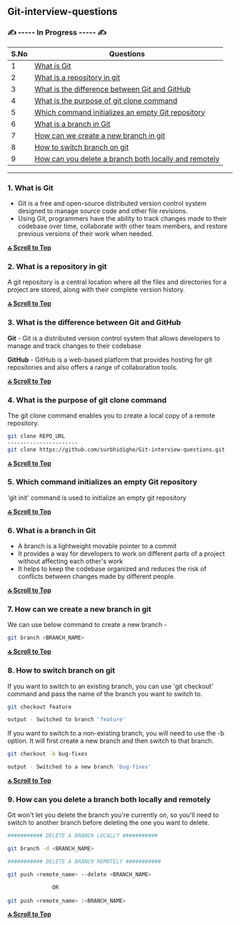 ## Git-interview-questions

### :writing_hand: ----- In Progress ----- :writing_hand:

| S.No  | Questions |
| ------------- | ------------- |
| 1 | [What is Git](#1-what-is-git)  |
| 2 | [What is a repository in git](#2-what-is-a-repository-in-git)  |
| 3 | [What is the difference between Git and GitHub](#3-what-is-the-difference-between-git-and-github)  |
| 4 | [What is the purpose of git clone command](#4-what-is-the-purpose-of-git-clone-command)  |
| 5 | [Which command initializes an empty Git repository](#5-which-command-initializes-an-empty-git-repository)  |
| 6 | [What is a branch in Git](#6-what-is-a-branch-in-git)  |
| 7 | [How can we create a new branch in git](#7-how-can-we-create-a-new-branch-in-git)  |
| 8 | [How to switch branch on git](#8-how-to-switch-branch-on-git)  |
| 9 | [How can you delete a branch both locally and remotely](#9-how-can-you-delete-a-branch-both-locally-and-remotely)  |
---

### 1. What is Git
- Git is a free and open-source distributed version control system designed to manage source code and other file revisions. 
- Using Git, programmers have the ability to track changes made to their codebase over time, collaborate with other team members, and restore previous versions of their work when needed.

**[:top: Scroll to Top](#git-interview-questions)**

### 2. What is a repository in git
A git repository is a central location where all the files and directories for a project are stored, along with their complete version history. 

**[:top: Scroll to Top](#git-interview-questions)**

### 3. What is the difference between Git and GitHub
**Git** - Git is a distributed version control system that allows developers to manage and track changes to their codebase

**GitHub** - GitHub is a web-based platform that provides hosting for git repositories and also offers a range of collaboration tools.

**[:top: Scroll to Top](#git-interview-questions)**

### 4. What is the purpose of git clone command
The git clone command enables you to create a local copy of a remote repository.
```bash
git clone REPO_URL
----------------------
git clone https://github.com/surbhidighe/Git-interview-questions.git
```
**[:top: Scroll to Top](#git-interview-questions)**

### 5. Which command initializes an empty Git repository
'git init' command is used to initialize an empty git repository

**[:top: Scroll to Top](#git-interview-questions)**

### 6. What is a branch in Git
- A branch is a lightweight movable pointer to a commit
- It provides a way for developers to work on different parts of a project without affecting each other's work
- It helps to keep the codebase organized and reduces the risk of conflicts between changes made by different people.

**[:top: Scroll to Top](#git-interview-questions)**

### 7. How can we create a new branch in git
We can use below command to create a new branch - 
```bash
git branch <BRANCH_NAME>
```
**[:top: Scroll to Top](#git-interview-questions)**

### 8. How to switch branch on git
If you want to switch to an existing branch, you can use 'git checkout' command and pass the name of the branch you want to switch to.
```bash
git checkout feature

output - Switched to branch 'feature'
```
If you want to switch to a non-existing branch, you will need to use the -b option. It will first create a new branch and then switch to that branch.
```bash
git checkout -b bug-fixes

output - Switched to a new branch 'bug-fixes'
```
**[:top: Scroll to Top](#git-interview-questions)**

### 9. How can you delete a branch both locally and remotely
Git won't let you delete the branch you're currently on, so you'll need to switch to another branch before deleting the one you want to delete.
```bash
########### DELETE A BRANCH LOCALLY ###########

git branch -d <BRANCH_NAME>

########### DELETE A BRANCH REMOTELY ###########

git push <remote_name> --delete <BRANCH_NAME>

              OR
              
git push <remote_name> :<BRANCH_NAME>
```

**[:top: Scroll to Top](#git-interview-questions)**



